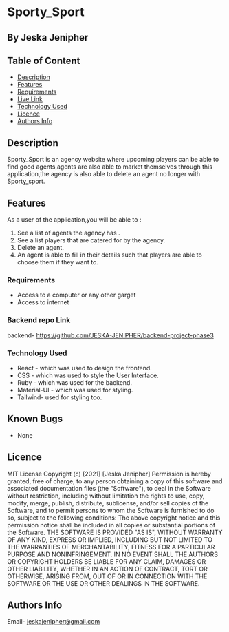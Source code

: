 # Sporty_Sport
 ## By Jeska Jenipher
 ## Table of Content
 - [Description](#description)
 - [Features](#features)
 - [Requirements](#requirements)
 - [Live Link](#Live-Link)
 - [Technology  Used](#technology-Used)
 - [Licence](#licence)
 - [Authors Info](#Authors-Info)
 ## Description
 <p>Sporty_Sport is an agency website where upcoming players can be able to find good agents,agents are also able to market themselves through this application,the agency is also able to delete an agent no longer with Sporty_sport. </p>


## Features
As a user of the application,you will be able to :
1. See a list of agents the agency has .
2. See a list players that are catered for by the agency.
3. Delete an agent.
4. An agent is able to fill in their details such that players are able to choose them if they want to.


 ###  Requirements
 * Access to  a computer or any other garget
 * Access to internet

 

### Backend repo Link

backend- https://github.com/JESKA-JENIPHER/backend-project-phase3

### Technology  Used

* React - which was used to design the frontend.
* CSS - which was used to style the User Interface.
* Ruby - which was used for the backend.
* Material-UI - which was used for styling.
* Tailwind- used for styling too.


## Known Bugs
* None

## Licence
MIT License
Copyright (c) [2021] [Jeska Jenipher]
Permission is hereby granted, free of charge, to any person obtaining a copy
of this software and associated documentation files (the "Software"), to deal
in the Software without restriction, including without limitation the rights
to use, copy, modify, merge, publish, distribute, sublicense, and/or sell
copies of the Software, and to permit persons to whom the Software is
furnished to do so, subject to the following conditions:
The above copyright notice and this permission notice shall be included in all
copies or substantial portions of the Software.
THE SOFTWARE IS PROVIDED "AS IS", WITHOUT WARRANTY OF ANY KIND, EXPRESS OR
IMPLIED, INCLUDING BUT NOT LIMITED TO THE WARRANTIES OF MERCHANTABILITY,
FITNESS FOR A PARTICULAR PURPOSE AND NONINFRINGEMENT. IN NO EVENT SHALL THE
AUTHORS OR COPYRIGHT HOLDERS BE LIABLE FOR ANY CLAIM, DAMAGES OR OTHER
LIABILITY, WHETHER IN AN ACTION OF CONTRACT, TORT OR OTHERWISE, ARISING FROM,
OUT OF OR IN CONNECTION WITH THE SOFTWARE OR THE USE OR OTHER DEALINGS IN THE
SOFTWARE.

## Authors Info
Email- jeskajenipher@gmail.com

